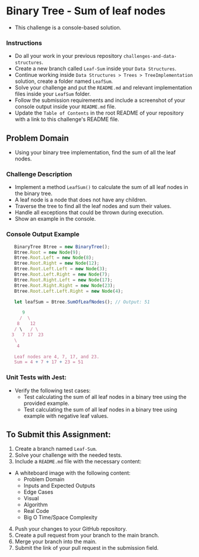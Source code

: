 # Binary Tree - Sum of leaf nodes

- This challenge is a console-based solution.

### Instructions

- Do all your work in your previous repository `challenges-and-data-structures`.
- Create a new branch called `Leaf-Sum` inside your `Data Structures`.
- Continue working inside `Data Structures > Trees > TreeImplementation` solution, create a folder named `LeafSum`.
- Solve your challenge and put the `README.md` and relevant implementation files inside your `LeafSum` folder.
- Follow the submission requirements and include a screenshot of your console output inside your `README.md` file.
- Update the `Table of Contents` in the root README of your repository with a link to this challenge's README file.

## Problem Domain

- Using your binary tree implementation, find the sum of all the leaf nodes.

### Challenge Description

- Implement a method `LeafSum()` to calculate the sum of all leaf nodes in the binary tree.
- A leaf node is a node that does not have any children.
- Traverse the tree to find all the leaf nodes and sum their values.
- Handle all exceptions that could be thrown during execution.
- Show an example in the console.

### Console Output Example

```javascript
   BinaryTree Btree = new BinaryTree();
   Btree.Root = new Node(9);
   Btree.Root.Left = new Node(8);
   Btree.Root.Right = new Node(12);
   Btree.Root.Left.Left = new Node(3);
   Btree.Root.Left.Right = new Node(7);
   Btree.Root.Right.Left = new Node(17);
   Btree.Root.Right.Right = new Node(23);
   Btree.Root.Left.Left.Right = new Node(4);

   let leafSum = Btree.SumOfLeafNodes(); // Output: 51

      9
     /  \
    8    12
   / \   / \
  3   7 17  23
   \
    4

   Leaf nodes are 4, 7, 17, and 23.
   Sum = 4 + 7 + 17 + 23 = 51
```

### Unit Tests with Jest:

- Verify the following test cases:
  - Test calculating the sum of all leaf nodes in a binary tree using the provided example.
  - Test calculating the sum of all leaf nodes in a binary tree using example with negative leaf values.

## To Submit this Assignment:

1. Create a branch named `Leaf-Sum`.
2. Solve your challenge with the needed tests.
3. Include a `README.md` file with the necessary content:

- A whiteboard image with the following content:
  - Problem Domain
  - Inputs and Expected Outputs
  - Edge Cases
  - Visual
  - Algorithm
  - Real Code
  - Big O Time/Space Complexity

4. Push your changes to your GitHub repository.
5. Create a pull request from your branch to the main branch.
6. Merge your branch into the main.
7. Submit the link of your pull request in the submission field.
